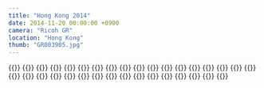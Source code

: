 ```yaml
---
title: "Hong Kong 2014"
date: 2014-11-20 00:00:00 +0900
camera: "Ricoh GR"
location: "Hong Kong"
thumb: "GR003905.jpg"
---
```


{{<img name="GR003905.jpg" >}}
{{<img name="GR003907.jpg" >}}
{{<img name="GR003909.jpg" >}}
{{<img name="GR003915.jpg" >}}
{{<img name="GR003918.jpg" >}}
{{<img name="GR003922.jpg" >}}
{{<img name="GR003928.jpg" >}}
{{<img name="GR003947.jpg" >}}
{{<img name="GR003950.jpg" >}}
{{<img name="GR003959.jpg" >}}
{{<img name="GR003981.jpg" >}}
{{<img name="GR003983.jpg" >}}
{{<img name="GR003984.jpg" >}}
{{<img name="GR003985.jpg" >}}
{{<img name="GR003998.jpg" >}}
{{<img name="GR004005.jpg" >}}
{{<img name="GR004020.jpg" >}}
{{<img name="GR004024.jpg" >}}
{{<img name="GR004035.jpg" >}}
{{<img name="GR004042.jpg" >}}
{{<img name="GR004046.jpg" >}}
{{<img name="GR004049.jpg" >}}
{{<img name="GR004051.jpg" >}}
{{<img name="GR004076.jpg" >}}
{{<img name="GR004084.jpg" >}}
{{<img name="GR004103.jpg" >}}
{{<img name="GR004128.jpg" >}}
{{<img name="GR004175.jpg" >}}
{{<img name="GR004181.jpg" >}}
{{<img name="GR004189.jpg" >}}
{{<img name="GR004209.jpg" >}}
{{<img name="GR004214.jpg" >}}
{{<img name="GR004217.jpg" >}}
{{<img name="GR004241.jpg" >}}
